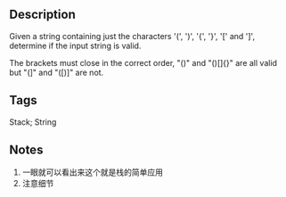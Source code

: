 ## Description
Given a string containing just the characters '(', ')', '{', '}', '[' and ']', determine if the input string is valid.

The brackets must close in the correct order, "()" and "()[]{}" are all valid but "(]" and "([)]" are not.

## Tags
Stack; String

## Notes
1. 一眼就可以看出来这个就是栈的简单应用
2. 注意细节